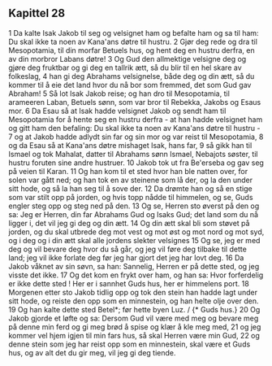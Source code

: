## Kapittel 28

1 Da kalte Isak Jakob til seg og velsignet ham og befalte ham og sa til ham: Du skal ikke ta noen av Kana'ans døtre til hustru.
2 Gjør deg rede og dra til Mesopotamia, til din morfar Betuels hus, og hent deg en hustru derfra, en av din morbror Labans døtre!
3 Og Gud den allmektige velsigne deg og gjøre deg fruktbar og gi deg en tallrik ætt, så du blir til en hel skare av folkeslag,
4 han gi deg Abrahams velsignelse, både deg og din ætt, så du kommer til å eie det land hvor du nå bor som fremmed, det som Gud gav Abraham!
5 Så lot Isak Jakob reise; og han dro til Mesopotamia, til arameeren Laban, Betuels sønn, som var bror til Rebekka, Jakobs og Esaus mor.
6 Da Esau så at Isak hadde velsignet Jakob og sendt ham til Mesopotamia for å hente seg en hustru derfra - at han hadde velsignet ham og gitt ham den befaling: Du skal ikke ta noen av Kana'ans døtre til hustru -
7 og at Jakob hadde adlydt sin far og sin mor og var reist til Mesopotamia,
8 og da Esau så at Kana'ans døtre mishaget Isak, hans far,
9 så gikk han til Ismael og tok Mahalat, datter til Abrahams sønn Ismael, Nebajots søster, til hustru foruten sine andre hustruer.
10 Jakob tok ut fra Be'erseba og gav seg på veien til Karan.
11 Og han kom til et sted hvor han ble natten over, for solen var gått ned; og han tok en av steinene som lå der, og la den under sitt hode, og så la han seg til å sove der.
12 Da drømte han og så en stige som var stilt opp på jorden, og hvis topp nådde til himmelen, og se, Guds engler steg opp og steg ned på den.
13 Og se, Herren sto øverst på den og sa: Jeg er Herren, din far Abrahams Gud og Isaks Gud; det land som du nå ligger i, det vil jeg gi deg og din ætt.
14 Og din ætt skal bli som støvet på jorden, og du skal utbrede deg mot vest og mot øst og mot nord og mot syd, og i deg og i din ætt skal alle jordens slekter velsignes
15 Og se, jeg er med deg og vil bevare deg hvor du så går, og jeg vil føre deg tilbake til dette land; jeg vil ikke forlate deg før jeg har gjort det jeg har lovt deg.
16 Da Jakob våknet av sin søvn, sa han: Sannelig, Herren er på dette sted, og jeg visste det ikke.
17 Og det kom en frykt over ham, og han sa: Hvor forferdelig er ikke dette sted ! Her er i sannhet Guds hus, her er himmelens port.
18 Morgenen etter sto Jakob tidlig opp og tok den stein han hadde lagt under sitt hode, og reiste den opp som en minnestein, og han helte olje over den.
19 Og han kalte dette sted Betel*; før hette byen Luz. / {* Guds hus.}
20 Og Jakob gjorde et løfte og sa: Dersom Gud vil være med meg og bevare meg på denne min ferd og gi meg brød å spise og klær å kle meg med,
21 og jeg kommer vel hjem igjen til min fars hus, så skal Herren være min Gud,
22 og denne stein som jeg har reist opp som en minnestein, skal være et Guds hus, og av alt det du gir meg, vil jeg gi deg tiende.
